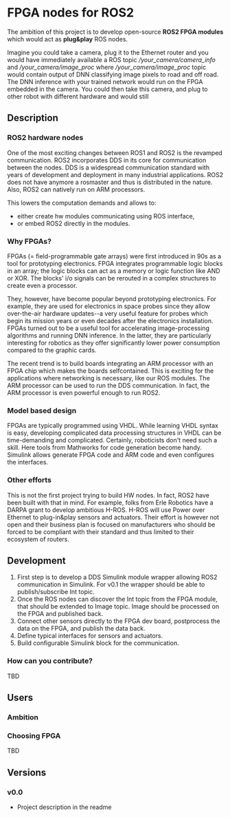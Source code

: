 # FPGA nodes for ROS2


The ambition of this project is to develop open-source **ROS2 FPGA modules** which would act as **plug&play** ROS nodes. 

Imagine you could take a camera, plug it to the Ethernet router and you would have immediately available a ROS topic */your_camera/camera_info* and */your_camera/image_proc* where */your_camera/image_proc* topic would contain output of DNN classifying image pixels to road and off road. The DNN inference with your trained network would run on the FPGA embedded in the camera. You could then take this camera, and plug to other robot with different hardware and would still 

## Description

### ROS2 hardware nodes

One of the most exciting changes between ROS1 and ROS2 is the revamped communication. ROS2 incorporates DDS in its core for communication between the nodes. DDS is a widespread communication standard with years of development and deployment in many industrial applications. ROS2 does not have anymore a rosmaster and thus is distributed in the nature. Also, ROS2 can natively run on ARM processors. 

 This lowers the computation demands and allows to:
 - either create hw modules communicating using ROS interface,
 - or embed ROS2 directly in the modules.


### Why FPGAs?

FPGAs (= field-programmable gate arrays) were first introduced in 90s as a tool for prototyping electronics. FPGA integrates programmable logic blocks in an array; the logic blocks can act as a memory or logic function like AND or XOR. The blocks' i/o signals can be rerouted in a complex structures to create even a processor.

They, however, have become popular beyond prototyping electronics. For example, they are used for electronics in space probes since they allow over-the-air hardware updates--a very useful feature for probes which begin its mission years or even decades after the  electronics installation. FPGAs turned out to be a useful tool for accelerating image-processing algorithms and running DNN inference. In the latter, they are particularly interesting for robotics as they offer significantly lower power consumption compared to the graphic cards.

The recent trend is to build boards integrating an ARM processor with an FPGA chip which makes the boards selfcontained. This is exciting for the applications where networking is necessary, like our ROS modules. The ARM processor can be used to run the DDS communication. In fact, the ARM processor is even powerful enough to run ROS2.

### Model based design

FPGAs are typically programmed using VHDL. While learning VHDL syntax is easy, developing complicated data processing structures in VHDL can be time-demanding and complicated. Certainly, roboticists don't need such a skill. Here tools from Mathworks for code generation become handy. Simulink allows generate FPGA code and ARM code and even configures the interfaces. 

### Other efforts

This is not the first project trying to build HW nodes. In fact, ROS2 have been built with that in mind. For example, folks from Erle Robotics have a DARPA grant to develop ambitious H-ROS. H-ROS will use Power over Ethernet to plug-in&play sensors and actuators. Their effort is however not open and their business plan is focused on manufacturers who should be forced to be compliant with their standard and thus limited to their ecosystem of routers. 

## Development

1. First step is to develop a DDS Simulink module wrapper allowing ROS2 communication in Simulink. For v0.1 the wrapper should be able to publish/subscribe Int topic. 
2. Once the ROS nodes can discover the Int topic from the FPGA module,  that should be extended to Image topic. Image should be processed on the FPGA and published back.
3. Connect other sensors directly to the FPGA dev board, postprocess the data on the FPGA, and publish the data back.
4. Define typical interfaces for sensors and actuators. 
5. Build configurable Simulink block for the communication.

### How can you contribute? 

TBD



## Users

### Ambition

### Choosing FPGA

TBD

## Versions

### v0.0

- Project description in the readme


